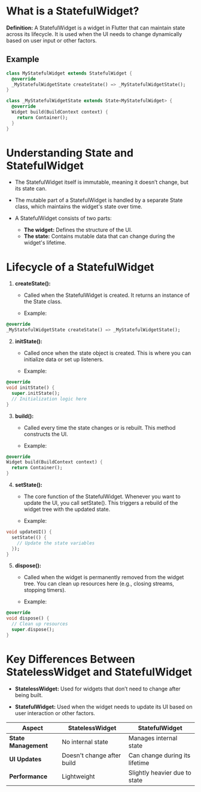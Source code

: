 # What is a StatefulWidget?

**Definition:** A StatefulWidget is a widget in Flutter that can maintain state across its lifecycle. It is used when the UI needs to change dynamically based on user input or other factors.

## Example

```dart
class MyStatefulWidget extends StatefulWidget {
  @override
  _MyStatefulWidgetState createState() => _MyStatefulWidgetState();
}

class _MyStatefulWidgetState extends State<MyStatefulWidget> {
  @override
  Widget build(BuildContext context) {
    return Container();
  }
}
```

# Understanding State and StatefulWidget

- The StatefulWidget itself is immutable, meaning it doesn’t change, but its state can.

- The mutable part of a StatefulWidget is handled by a separate State class, which maintains the widget's state over time.

- A StatefulWidget consists of two parts:

    - **The widget:** Defines the structure of the UI.
    - **The state:** Contains mutable data that can change during the widget's lifetime.

# Lifecycle of a StatefulWidget

1. **createState():**
   
   - Called when the StatefulWidget is created. It returns an instance of the State class.
  
   - Example:
```dart
@override
_MyStatefulWidgetState createState() => _MyStatefulWidgetState();
```

2. **initState():**

    - Called once when the state object is created. This is where you can initialize data or set up listeners.

    - Example:
```dart
@override
void initState() {
  super.initState();
  // Initialization logic here
}
```

3. **build():**

    - Called every time the state changes or is rebuilt. This method constructs the UI.
  
    - Example:
```dart
@override
Widget build(BuildContext context) {
  return Container();
}
```

4. **setState():**

    - The core function of the StatefulWidget. Whenever you want to update the UI, you call setState(). This triggers a rebuild of the widget tree with the updated state.

    - Example:

```dart
void updateUI() {
  setState(() {
    // Update the state variables
  });
}
```

5. **dispose():**

    - Called when the widget is permanently removed from the widget tree. You can clean up resources here (e.g., closing streams, stopping timers).

    - Example:

```dart
@override
void dispose() {
  // Clean up resources
  super.dispose();
}
```

# Key Differences Between StatelessWidget and StatefulWidget

- **StatelessWidget:** Used for widgets that don’t need to change after being built.

- **StatefulWidget:** Used when the widget needs to update its UI based on user interaction or other factors.

| **Aspect**           | **StatelessWidget**               | **StatefulWidget**                |
|----------------------|-----------------------------------|-----------------------------------|
| **State Management**  | No internal state                | Manages internal state            |
| **UI Updates**        | Doesn't change after build        | Can change during its lifetime    |
| **Performance**       | Lightweight                      | Slightly heavier due to state     |